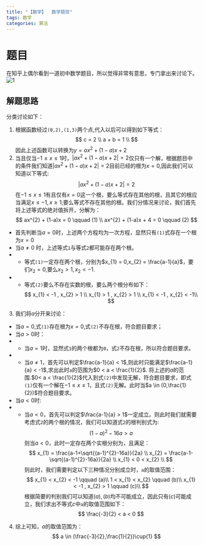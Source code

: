 ```yaml
---
title: "【数学】  数学题目"
tags: 数学
categories: 算法
---
```

# 题目
在知乎上偶尔看到一道初中数学题目，所以觉得非常有意思，专门拿出来讨论下。
![1](https://i.loli.net/2021/01/05/1EapTUuz9iZXMmw.png)
## 解题思路
分类讨论如下：
1. 根据函数经过`(0,2),(1,3)`两个点,代入以后可以得到如下等式：
$$
c = 2 \\
a + b = 1 \\
$$
因此上述函数可以转换为$y = ax^{2} + (1-a)x+2$
2. 当且仅当$-1\le x \le 1$时，$|ax^{2} + (1-a)x+2| = 2$仅只有一个解，根据题目中的条件我们知道$|ax^{2} + (1-a)x+2| = 2$目前已经的根为$x=0$,因此我们可以知道以下等式:
$$
|ax^{2} + (1-a)x+2| = 2
$$
在$-1\le x \le 1$有且仅有$x=0$这一个根，要么等式存在其他的根，且其它的根应当满足$x\le -1 , x \ge 1$;要么等式不存在其他的根。我们分情况来讨论，我们首先将上述等式的绝对值拆开，分解为：
$$
ax^{2} + (1-a)x  = 0 \qquad (1) \\
ax^{2} + (1-a)x + 4 = 0 \qquad (2)
$$
+ 首先判断当$a = 0$时，上述两个方程均为一次方程，显然只有`(1)`式存在一个根为$x = 0$
+ 当$a \neq 0$ 时，上述等式`1`与等式`2`都可能存在两个根。
+ + 等式`(1)`一定存在两个根，分别为$x_{1} = 0,x_{2} = \frac{a-1}{a}$，要们$x_{2} = 0$,要么$x_{2} > 1 ,x_{2} < -1$. 
+ + 等式`(2)`要么不存在实数的根，要么两个根分布如下：
$$
x_{1} < -1 , x_{2} > 1 \\
x_{1} > 1 , x_{2} > 1 \\
x_{1} < -1 , x_{2} < -1\\
$$

3. 我们将$a$分开来讨论：
+ 当$a = 0$,式`(1)`存在根为$x=0$,式`(2)`不存在根，符合题目要求；
+ 当$a > 0$时：
+ - 当$a = 1$时，显然式`1`的两个根都为`0`，式`2`不存在根，所以符合题目要求。
+ - 当$a\neq 1$，首先可以判定$\frac{a-1}{a} < 1$,则此时只能满足$\frac{a-1}{a} < -1$,求出此时`a`的范围为$0 < a < \frac{1}{2}$.
将上述的$a$的范围.$0< a < \frac{1}{2}$代入到式`(2)`中发现无解，符合题目要求，即式`(1)`仅有一个解在$-1\le x \le 1$，且式`(2)`无解。此时当$a \in (0,\frac{1}{2})$符合题目要求。
+ 当$a < 0$时:
+ - 当$a < 0$，首先可以判定$\frac{a-1}{a} > 1$一定成立。则此时我们就需要考虑式`2`的两个根的情况，我们可以知道式`2`的根判别式为:
$$
(1-a)^{2} - 16a > a
$$
则当$a < 0$，此时一定存在两个实根分别为，且满足：
$$
x_{1} = \frac{a-1+\sqrt{(a-1)^{2}-16a}}{2a} \\
x_{2} = \frac{a-1-\sqrt{(a-1)^{2}-16a}}{2a} \\
x_{1} < 0 < x_{2} \\
$$
则此时，我们需要判定以下三种情况分别成立时，`a`的取值范围：
$$
x_{1} < x_{2} < -1  \qquad (a)\\
1 < x_{1} < x_{2}  \qquad (b)\\
x_{1} < -1 , x_{2} > 1 \qquad (c)\\
$$
根据简要的判别我们可以知道$(a),(b)$均不可能成立，因此只有$(c)$可能成立，我们求出不等式$c$中`a`的取值范围如下：
$$
\frac{-3}{2} < a < 0
$$
4. 综上可知，$a$的取值范围为：
$$
a \in (\frac{-3}{2},\frac{1}{2})\cup{1}
$$